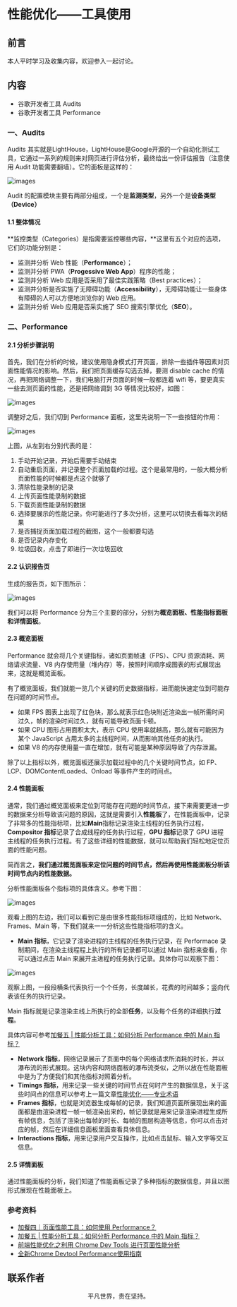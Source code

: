 # 性能优化——工具使用

## 前言

本人平时学习及收集内容，欢迎参入一起讨论。

## 内容

- 谷歌开发者工具 Audits
- 谷歌开发者工具 Performance

### 一、Audits

Audits 其实就是LightHouse，LightHouse是Google开源的一个自动化测试工具，它通过一系列的规则来对网页进行评估分析，最终给出一份评估报告（注意使用 Audit 功能需要翻墙）。它的面板是这样的：

![images](performance53.png)

Audit 的配置模块主要有两部分组成，一个是**监测类型**，另外一个是**设备类型（Device）**

#### 1.1 整体情况

**监控类型（Categories）是指需要监控哪些内容，**这里有五个对应的选项，它们的功能分别是：

- 监测并分析 Web 性能（**Performance**）；
- 监测并分析 PWA（**Progessive Web App**）程序的性能；
- 监测并分析 Web 应用是否采用了最佳实践策略（Best practices）；
- 监测并分析是否实施了无障碍功能（**Accessibility**），无障碍功能让一些身体有障碍的人可以方便地浏览你的 Web 应用。
- 监测并分析 Web 应用是否采实施了 SEO 搜索引擎优化（**SEO**）。

### 二、Performance

#### 2.1 分析步骤说明

首先，我们在分析的时候，建议使用隐身模式打开页面，排除一些插件等因素对页面性能情况的影响。然后，我们把页面缓存勾选去掉，要测 disable cache 的情况，再把网络调整一下，我们电脑打开页面的时候一般都连着 wifi 等，要更真实一些去测页面的性能，还是把网络调到 3G 等情况比较好，如图：

![images](performance44.png)

调整好之后，我们切到 Performance 面板，这里先说明一下一些按钮的作用：

![images](performance45.png)

上图，从左到右分别代表的是：

1. 手动开始记录，开始后需要手动结束
2. 自动重启页面，并记录整个页面加载的过程。这个是最常用的，一般大概分析页面性能的时候都是点这个就够了
3. 清除性能录制的记录
4. 上传页面性能录制的数据
5. 下载页面性能录制的数据
6. 选择要展示的性能记录。你可能进行了多次分析，这里可以切换去看每次的结果
7. 是否捕捉页面加载过程的截图，这个一般都要勾选
8. 是否记录内存变化
9. 垃圾回收，点击了即进行一次垃圾回收

#### 2.2 认识报告页

生成的报告页，如下图所示：

![images](performance43.png)

我们可以将 Performance 分为三个主要的部分，分别为**概览面板、性能指标面板和详情面板**。

#### 2.3 概览面板

Performance 就会将几个关键指标，诸如页面帧速（FPS）、CPU 资源消耗、网络请求流量、V8 内存使用量（堆内存）等，按照时间顺序成图表的形式展现出来，这就是概览面板。

有了概览面板，我们就能一览几个关键的历史数据指标，进而能快速定位到可能存在问题的时间节点。

- 如果 FPS 图表上出现了红色块，那么就表示红色块附近渲染出一帧所需时间过久，帧的渲染时间过久，就有可能导致页面卡顿。
- 如果 CPU 图形占用面积太大，表示 CPU 使用率就越高，那么就有可能因为某个 JavaScript 占用太多的主线程时间，从而影响其他任务的执行。
- 如果 V8 的内存使用量一直在增加，就有可能是某种原因导致了内存泄漏。

除了以上指标以外，概览面板还展示加载过程中的几个关键时间节点，如 FP、LCP、DOMContentLoaded、Onload 等事件产生的时间点。

#### 2.4 性能面板

通常，我们通过概览面板来定位到可能存在问题的时间节点，接下来需要更进一步的数据来分析导致该问题的原因，这就是需要引入**性能板**了，在性能面板中，记录了非常多的性能指标项，比如**Main**指标记录渲染主线程的任务执行过程，**Compositor 指标**记录了合成线程的任务执行过程，**GPU 指标**记录了 GPU 进程主线程的任务执行过程。有了这些详细的性能数据，就可以帮助我们轻松地定位页面的性能问题。

简而言之，**我们通过概览面板来定位问题的时间节点，然后再使用性能面板分析该时间节点内的性能数据。**

分析性能面板各个指标项的具体含义。参考下图：

![images](performance46.png)

观看上图的左边，我们可以看到它是由很多性能指标项组成的，比如 Network、Frames、Main 等，下我们就来一一分析这些性能指标项的含义。

- **Main 指标**，它记录了渲染进程的主线程的任务执行记录，在 Performace 录制期间，在渲染主线程程上执行的所有记录都可以通过 Main 指标来查看，你可以通过点击 Main 来展开主进程的任务执行记录。具体你可以观察下图：

![images](performance47.png)

观察上图，一段段横条代表执行一个个任务，长度越长，花费的时间越多；竖向代表该任务的执行记录。

Main 指标就是记录渲染主线上所执行的全部**任务**，以及每个任务的详细执行**过程**。

具体内容可参考[加餐五 | 性能分析工具：如何分析 Performance 中的 Main 指标？](https://time.geekbang.org/column/article/179428)

- **Network 指标**，网络记录展示了页面中的每个网络请求所消耗的时长，并以瀑布流的形式展现。这块内容和网络面板的瀑布流类似，之所以放在性能面板中是为了方便我们和其他指标对照着分析。
- **Timings 指标**，用来记录一些关键的时间节点在何时产生的数据信息，关于这些时间点的信息可以参考上一篇文章[性能优化——专业术语](https://km.xiaowuzi.info/project/performance-5.html)
- **Frames 指标**，也就是浏览器生成每帧的记录，我们知道页面所展现出来的画面都是由渲染进程一帧一帧渲染出来的，帧记录就是用来记录渲染进程生成所有帧信息，包括了渲染出每帧的时长、每帧的图层构造等信息，你可以点击对应的帧，然后在详细信息面板里面查看具体信息。
- **Interactions 指标**，用来记录用户交互操作，比如点击鼠标、输入文字等交互信息。

#### 2.5 详情面板

通过性能面板的分析，我们知道了性能面板记录了多种指标的数据信息，并且以图形式展现在性能面板上。

### 参考资料

- [加餐四｜页面性能工具：如何使用 Performance？](https://time.geekbang.org/column/article/177070)
- [加餐五 | 性能分析工具：如何分析 Performance 中的 Main 指标？](https://time.geekbang.org/column/article/179428)
- [前端性能优化之利用 Chrome Dev Tools 进行页面性能分析](https://juejin.im/post/5e3ce5fb51882549575f7dea)
- [全新Chrome Devtool Performance使用指南](https://zhuanlan.zhihu.com/p/29879682)

## 联系作者

<div align="center">
    <p>
        平凡世界，贵在坚持。
    </p>
    <img :src="$withBase('/about/contact.png')" />
</div>
